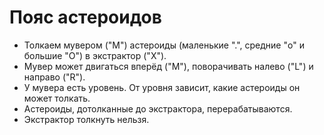 # Пояс астероидов
* Толкаем мувером ("M") астероиды (маленькие ".", средние "o" и большие "O") в экстрактор ("X").
* Мувер может двигаться вперёд ("M"), поворачивать налево ("L") и направо ("R").
* У мувера есть уровень. От уровня зависит, какие астероиды он может толкать.
* Астероиды, дотолканные до экстрактора, перерабатываются.
* Экстрактор толкнуть нельзя.
